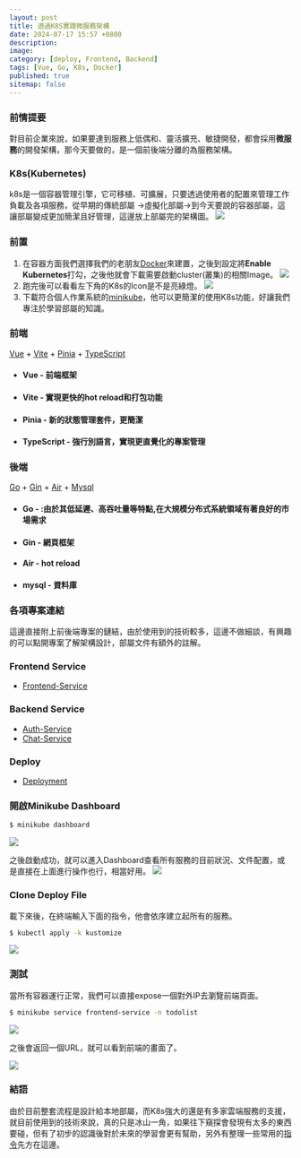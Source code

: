 ```yaml
---
layout: post
title: 透過K8S實踐微服務架構
date: 2024-07-17 15:57 +0800
description:
image:
category: [deploy, Frontend, Backend]
tags: [Vue, Go, K8s, Docker]
published: true
sitemap: false
---
```

### 前情提要
對目前企業來說，如果要達到服務上低偶和、靈活擴充、敏捷開發，都會採用**微服務**的開發架構，那今天要做的，是一個前後端分離的為服務架構。

### K8s(Kubernetes)
k8s是一個容器管理引擎，它可移植、可擴展，只要透過使用者的配置來管理工作負載及各項服務，從早期的傳統部屬 &rarr;虛擬化部屬&rarr;到今天要說的容器部屬，這讓部屬變成更加簡潔且好管理，這邊放上部屬完的架構圖。
  ![](/assets/img/post/2024-0717/p6.png)



### 前置
1. 在容器方面我們選擇我們的老朋友[Docker](https://www.docker.com/)來建置，之後到設定將**Enable Kubernetes**打勾，之後他就會下載需要啟動cluster(叢集)的相關Image。
  ![](/assets/img/post/2024-0717/p0.png)
2. 跑完後可以看看左下角的K8s的Icon是不是亮綠燈。
  ![](/assets/img/post/2024-0717/p7.png)
3. 下載符合個人作業系統的[minikube](https://minikube.sigs.k8s.io/docs/)，他可以更簡潔的使用K8s功能，好讓我們專注於學習部屬的知識。

### 前端
[Vue](https://vuejs.org/) + [Vite](https://cn.vitejs.dev/) + [Pinia](https://pinia.vuejs.org/zh/) + [TypeScript](https://www.typescriptlang.org/)

* #### Vue - 前端框架
* #### Vite - 實現更快的hot reload和打包功能
* #### Pinia - 新的狀態管理套件，更簡潔
* #### TypeScript - 強行別語言，實現更直覺化的專案管理


### 後端
[Go](https://go.dev/) + [Gin](https://github.com/gin-gonic/gin) + [Air](https://github.com/air-verse/air) + [Mysql](https://www.mysql.com/)
* #### Go - :由於其低延遲、高吞吐量等特點,在大規模分布式系統領域有著良好的市場需求
* #### Gin - 網頁框架
* #### Air - hot reload
* #### mysql - 資料庫


### 各項專案連結
這邊直接附上前後端專案的鏈結，由於使用到的技術較多，這邊不做細談，有興趣的可以點開專案了解架構設計，部屬文件有額外的註解。
### Frontend Service
* [Frontend-Service](https://gitlab.com/forme951/todolist-frontend)

### Backend Service
* [Auth-Service](https://gitlab.com/forme951/k8s-test-auth-service)
* [Chat-Service](https://gitlab.com/forme951/k8s-test-chat-service)

### Deploy
* [Deployment](https://gitlab.com/forme951/todolist-example)

### 開啟Minikube Dashboard
```sh
$ minikube dashboard
```
![](/assets/img/post/2024-0717/p2.png)


之後啟動成功，就可以進入Dashboard查看所有服務的目前狀況、文件配置，或是直接在上面進行操作也行，相當好用。
![](/assets/img/post/2024-0717/p1.png)

### Clone Deploy File
載下來後，在終端輸入下面的指令，他會依序建立起所有的服務。
```sh
$ kubectl apply -k kustomize
```
![](/assets/img/post/2024-0717/p5.png)

### 測試
當所有容器運行正常，我們可以直接expose一個對外IP去瀏覽前端頁面。
```sh
$ minikube service frontend-service -n todolist
```
![](/assets/img/post/2024-0717/p4.png)

之後會返回一個URL，就可以看到前端的畫面了。

![](/assets/img/post/2024-0717/p3.png)

### 結語
由於目前整套流程是設計給本地部屬，而K8s強大的還是有多家雲端服務的支援，就目前使用到的技術來說，真的只是冰山一角，如果往下窺探會發現有太多的東西要碰，但有了初步的認識後對於未來的學習會更有幫助，另外有整理一些常用的[指令](https://hackmd.io/@CMfDoamBSGu5uyk2nUAe8w/BJhNtt7dY)先方在這邊。